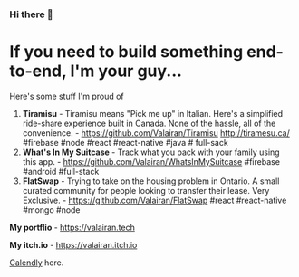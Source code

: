 ### Hi there 👋

# If you need to build something end-to-end, I'm your guy...
Here's some stuff I'm proud of
1. **Tiramisu** - Tiramisu means "Pick me up" in Italian. Here's a simplified ride-share experience built in Canada. None of the hassle, all of the convenience. - https://github.com/Valairan/Tiramisu http://tiramesu.ca/ \#firebase \#node \#react \#react-native \#java \# full-sack
2. **What's In My Suitcase** - Track what you pack with your family using this app. - https://github.com/Valairan/WhatsInMySuitcase \#firebase \#android \#full-stack
3. **FlatSwap** - Trying to take on the housing problem in Ontario. A small curated community for people looking to transfer their lease. Very Exclusive. - https://github.com/Valairan/FlatSwap \#react \#react-native \#mongo \#node 

**My portflio** - https://valairan.tech

**My itch.io** - https://valairan.itch.io

[Calendly](https://calendly.com/darylvalairan/discuss-things-with-me) here. 
